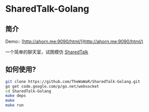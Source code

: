 SharedTalk-Golang
=================

## 简介
  Demo:: [http://ahorn.me:9090/html/](http://ahorn.me:9090/html/)

  一个简单的聊天室，试图模仿 [SharedTalk](http://sharedtalk.com)


## 如何使用?

```bash
git clone https://github.com/TheWaWaR/SharedTalk-Golang.git
go get code.google.com/p/go.net/websocket
cd SharedTalk-Golang
make deps
make
make run
```
